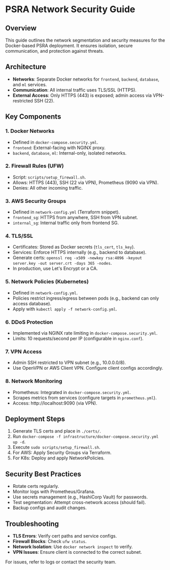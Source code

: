 # PSRA Network Security Guide

## Overview
This guide outlines the network segmentation and security measures for the Docker-based PSRA deployment. It ensures isolation, secure communication, and protection against threats.

## Architecture
- **Networks**: Separate Docker networks for `frontend`, `backend`, `database`, and `ml` services.
- **Communication**: All internal traffic uses TLS/SSL (HTTPS).
- **External Access**: Only HTTPS (443) is exposed; admin access via VPN-restricted SSH (22).

## Key Components

### 1. Docker Networks
- Defined in `docker-compose.security.yml`.
- `frontend`: External-facing with NGINX proxy.
- `backend`, `database`, `ml`: Internal-only, isolated networks.

### 2. Firewall Rules (UFW)
- Script: `scripts/setup_firewall.sh`.
- Allows: HTTPS (443), SSH (22 via VPN), Prometheus (9090 via VPN).
- Denies: All other incoming traffic.

### 3. AWS Security Groups
- Defined in `network-config.yml` (Terraform snippet).
- `frontend_sg`: HTTPS from anywhere, SSH from VPN subnet.
- `internal_sg`: Internal traffic only from frontend SG.

### 4. TLS/SSL
- Certificates: Stored as Docker secrets (`tls_cert`, `tls_key`).
- Services: Enforce HTTPS internally (e.g., backend to database).
- Generate certs: `openssl req -x509 -newkey rsa:4096 -keyout server.key -out server.crt -days 365 -nodes`.
- In production, use Let's Encrypt or a CA.

### 5. Network Policies (Kubernetes)
- Defined in `network-config.yml`.
- Policies restrict ingress/egress between pods (e.g., backend can only access database).
- Apply with `kubectl apply -f network-config.yml`.

### 6. DDoS Protection
- Implemented via NGINX rate limiting in `docker-compose.security.yml`.
- Limits: 10 requests/second per IP (configurable in `nginx.conf`).

### 7. VPN Access
- Admin SSH restricted to VPN subnet (e.g., 10.0.0.0/8).
- Use OpenVPN or AWS Client VPN. Configure client configs accordingly.

### 8. Network Monitoring
- Prometheus: Integrated in `docker-compose.security.yml`.
- Scrapes metrics from services (configure targets in `prometheus.yml`).
- Access: http://localhost:9090 (via VPN).

## Deployment Steps
1. Generate TLS certs and place in `./certs/`.
2. Run `docker-compose -f infrastructure/docker-compose.security.yml up -d`.
3. Execute `sudo scripts/setup_firewall.sh`.
4. For AWS: Apply Security Groups via Terraform.
5. For K8s: Deploy and apply NetworkPolicies.

## Security Best Practices
- Rotate certs regularly.
- Monitor logs with Prometheus/Grafana.
- Use secrets management (e.g., HashiCorp Vault) for passwords.
- Test segmentation: Attempt cross-network access (should fail).
- Backup configs and audit changes.

## Troubleshooting
- **TLS Errors**: Verify cert paths and service configs.
- **Firewall Blocks**: Check `ufw status`.
- **Network Isolation**: Use `docker network inspect` to verify.
- **VPN Issues**: Ensure client is connected to the correct subnet.

For issues, refer to logs or contact the security team.